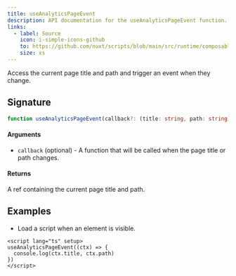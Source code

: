 ```yaml
---
title: useAnalyticsPageEvent
description: API documentation for the useAnalyticsPageEvent function.
links:
  - label: Source
    icon: i-simple-icons-github
    to: https://github.com/nuxt/scripts/blob/main/src/runtime/composables/useAnalyticsPageEvent.ts
    size: xs
---
```


Access the current page title and path and trigger an event when they change.

## Signature

```ts
function useAnalyticsPageEvent(callback?: (title: string, path: string) => void): Ref<{ title: string, path: string }> {}
```

#### Arguments

- `callback` (optional) - A function that will be called when the page title or path changes.

#### Returns

A ref containing the current page title and path.

## Examples

- Load a script when an element is visible.

```vue
<script lang="ts" setup>
useAnalyticsPageEvent((ctx) => {
  console.log(ctx.title, ctx.path)
})
</script>
```
